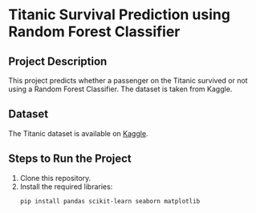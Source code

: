 # Titanic Survival Prediction using Random Forest Classifier

## Project Description
This project predicts whether a passenger on the Titanic survived or not using a Random Forest Classifier. The dataset is taken from Kaggle.

## Dataset
The Titanic dataset is available on [Kaggle](https://www.kaggle.com/c/titanic/data).

## Steps to Run the Project
1. Clone this repository.
2. Install the required libraries:
   ```bash
   pip install pandas scikit-learn seaborn matplotlib
